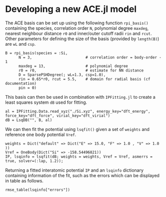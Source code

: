 
# Developing a new ACE.jl model

The ACE basis can be set up using the following function `rpi_basis()` containing the species, correlation order `N`, polynomial degree `maxdeg`, nearest neighbour distance `r0` and inner/outer cutoff radii `rin` and `rcut`. Other parameters for defining the size of the basis (provided by `length(B)`) are `wL` and `csp`.
```
B = rpi_basis(species = :Si,
      N = 3,                        # correlation order = body-order - 1
      maxdeg = 13,                  # polynomial degree
      r0 = r0,                      # estimate for NN distance
      D = SparsePSHDegree(; wL=1.3, csp=1.0),
      rin = 0.65*r0, rcut = 5.5,    # domain for radial basis (cf documentation)
      pin = 0)
```
This basis can then be used in combination with `IPFitting.jl` to create a least squares system `dB` used for fitting.
```
al = IPFitting.Data.read_xyz("./Si.xyz", energy_key="dft_energy", force_key="dft_force", virial_key="dft_virial")
dB = LsqDB("", B, al)
```
We can then fit the potential using `lsqfit()` given a set of `weights` and reference one body potential `Vref`.
```
weights = Dict("default" => Dict("E" => 15.0, "F" => 1.0 , "V" => 1.0 ))
Vref = OneBody(Dict("Si" => -158.54496821))
IP, lsqinfo = lsqfit(dB; weights = weights, Vref = Vref, asmerrs = true, solver=(:lap, 1.2));
```
Returning a fitted interatomic potential `IP` and an `lsqinfo` dictionary containing information of the fit, such as the errors which can be displayed in table as follows.
```
rmse_table(lsqinfo["errors"])
```
